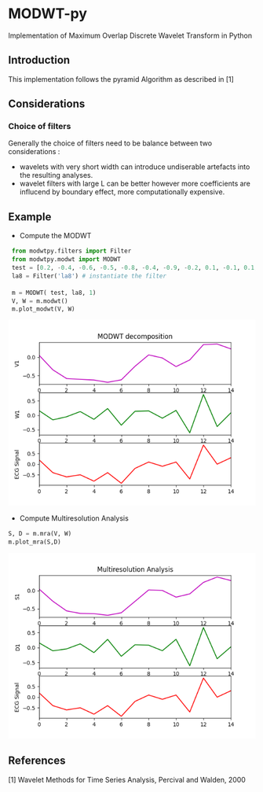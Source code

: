 # MODWT-py
Implementation of Maximum Overlap Discrete Wavelet Transform in Python

## Introduction 
This implementation follows the pyramid Algorithm as described in [1]

## Considerations
### Choice of filters
Generally the choice of filters need to be balance between two considerations : 
- wavelets with very short width can introduce undiserable artefacts into the resulting analyses. 
- wavelet filters with large L can be better however more coefficients are influcend by boundary effect, more computationally expensive.

## Example

- Compute the MODWT 
```python
 from modwtpy.filters import Filter
 from modwtpy.modwt import MODWT
 test = [0.2, -0.4, -0.6, -0.5, -0.8, -0.4, -0.9, -0.2, 0.1, -0.1, 0.1, -0.7, 0.9, 0, 0.3]
 la8 = Filter('la8') # instantiate the filter
 
 m = MODWT( test, la8, 1) 	
 V, W = m.modwt()
 m.plot_modwt(V, W)
```

![Plot of the Wavelet and Scaling cofficients](modwt.png)

- Compute Multiresolution Analysis
```python
S, D = m.mra(V, W)
m.plot_mra(S,D)
```
![Plot of the Details and Smooth cofficients](mra.png)

## References
[1] Wavelet Methods for Time Series Analysis, Percival and Walden, 2000

